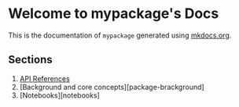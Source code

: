 # Welcome to mypackage's Docs

This is the documentation of `mypackage` generated using [mkdocs.org](https://www.mkdocs.org).

## Sections

1. [API References](reference.md)
2. [Background and core concepts][package-brackground]
3. [Notebooks][notebooks]
